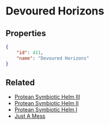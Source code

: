 # Devoured Horizons

<no description available>

## Properties

```json
{
    "id": 411,
    "name": "Devoured Horizons"
}
```

## Related

- [Protean Symbiotic Helm III](../items/21840-protean-symbiotic-helm-iii.md)
- [Protean Symbiotic Helm II](../items/21839-protean-symbiotic-helm-ii.md)
- [Protean Symbiotic Helm I](../items/21838-protean-symbiotic-helm-i.md)
- [Just A Mess](../items/21836-just-a-mess.md)

